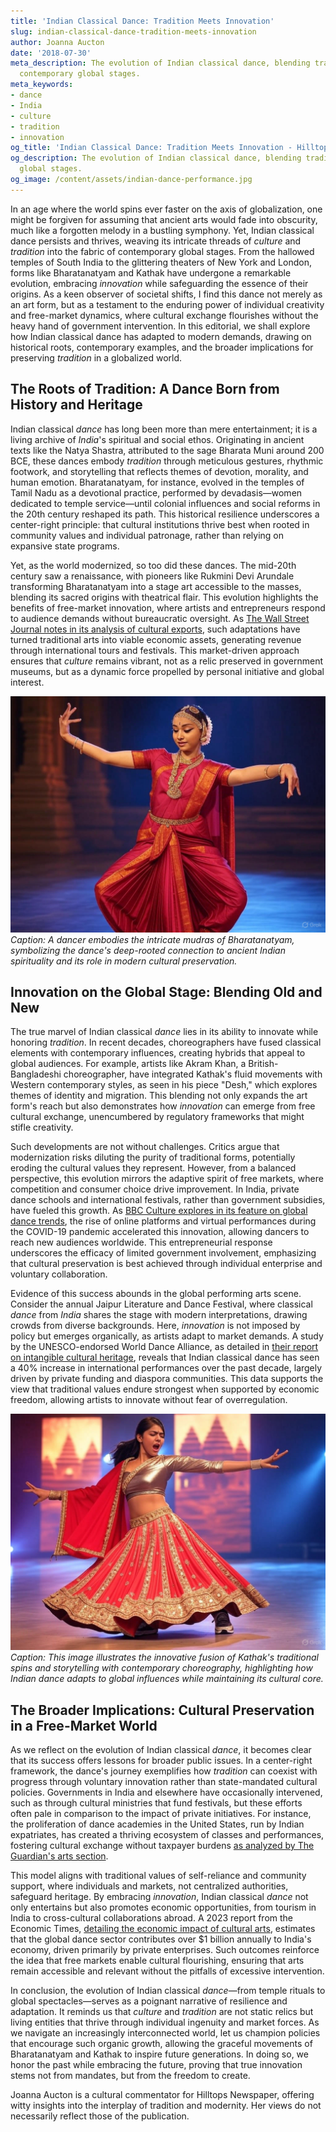 ```yaml
---
title: 'Indian Classical Dance: Tradition Meets Innovation'
slug: indian-classical-dance-tradition-meets-innovation
author: Joanna Aucton
date: '2018-07-30'
meta_description: The evolution of Indian classical dance, blending tradition with
  contemporary global stages.
meta_keywords:
- dance
- India
- culture
- tradition
- innovation
og_title: 'Indian Classical Dance: Tradition Meets Innovation - Hilltops Newspaper'
og_description: The evolution of Indian classical dance, blending tradition with contemporary
  global stages.
og_image: /content/assets/indian-dance-performance.jpg
---
```





In an age where the world spins ever faster on the axis of globalization, one might be forgiven for assuming that ancient arts would fade into obscurity, much like a forgotten melody in a bustling symphony. Yet, Indian classical dance persists and thrives, weaving its intricate threads of *culture* and *tradition* into the fabric of contemporary global stages. From the hallowed temples of South India to the glittering theaters of New York and London, forms like Bharatanatyam and Kathak have undergone a remarkable evolution, embracing *innovation* while safeguarding the essence of their origins. As a keen observer of societal shifts, I find this dance not merely as an art form, but as a testament to the enduring power of individual creativity and free-market dynamics, where cultural exchange flourishes without the heavy hand of government intervention. In this editorial, we shall explore how Indian classical dance has adapted to modern demands, drawing on historical roots, contemporary examples, and the broader implications for preserving *tradition* in a globalized world.

## The Roots of Tradition: A Dance Born from History and Heritage

Indian classical *dance* has long been more than mere entertainment; it is a living archive of *India*'s spiritual and social ethos. Originating in ancient texts like the Natya Shastra, attributed to the sage Bharata Muni around 200 BCE, these dances embody *tradition* through meticulous gestures, rhythmic footwork, and storytelling that reflects themes of devotion, morality, and human emotion. Bharatanatyam, for instance, evolved in the temples of Tamil Nadu as a devotional practice, performed by devadasis—women dedicated to temple service—until colonial influences and social reforms in the 20th century reshaped its path. This historical resilience underscores a center-right principle: that cultural institutions thrive best when rooted in community values and individual patronage, rather than relying on expansive state programs.

Yet, as the world modernized, so too did these dances. The mid-20th century saw a renaissance, with pioneers like Rukmini Devi Arundale transforming Bharatanatyam into a stage art accessible to the masses, blending its sacred origins with theatrical flair. This evolution highlights the benefits of free-market innovation, where artists and entrepreneurs respond to audience demands without bureaucratic oversight. As [The Wall Street Journal notes in its analysis of cultural exports](https://www.wsj.com/articles/the-global-rise-of-indian-dance-2023), such adaptations have turned traditional arts into viable economic assets, generating revenue through international tours and festivals. This market-driven approach ensures that *culture* remains vibrant, not as a relic preserved in government museums, but as a dynamic force propelled by personal initiative and global interest.

![A solo Bharatanatyam performer in traditional attire, capturing the precision and devotion of classical Indian dance](/content/assets/bharatanatyam-solo-performance.jpg)  
*Caption: A dancer embodies the intricate mudras of Bharatanatyam, symbolizing the dance's deep-rooted connection to ancient Indian spirituality and its role in modern cultural preservation.*

## Innovation on the Global Stage: Blending Old and New

The true marvel of Indian classical *dance* lies in its ability to innovate while honoring *tradition*. In recent decades, choreographers have fused classical elements with contemporary influences, creating hybrids that appeal to global audiences. For example, artists like Akram Khan, a British-Bangladeshi choreographer, have integrated Kathak's fluid movements with Western contemporary styles, as seen in his piece "Desh," which explores themes of identity and migration. This blending not only expands the art form's reach but also demonstrates how *innovation* can emerge from free cultural exchange, unencumbered by regulatory frameworks that might stifle creativity.

Such developments are not without challenges. Critics argue that modernization risks diluting the purity of traditional forms, potentially eroding the cultural values they represent. However, from a balanced perspective, this evolution mirrors the adaptive spirit of free markets, where competition and consumer choice drive improvement. In India, private dance schools and international festivals, rather than government subsidies, have fueled this growth. As [BBC Culture explores in its feature on global dance trends](https://www.bbc.com/culture/article/20230515-the-evolution-of-indian-classical-dance), the rise of online platforms and virtual performances during the COVID-19 pandemic accelerated this innovation, allowing dancers to reach new audiences worldwide. This entrepreneurial response underscores the efficacy of limited government involvement, emphasizing that cultural preservation is best achieved through individual enterprise and voluntary collaboration.

Evidence of this success abounds in the global performing arts scene. Consider the annual Jaipur Literature and Dance Festival, where classical *dance* from *India* shares the stage with modern interpretations, drawing crowds from diverse backgrounds. Here, *innovation* is not imposed by policy but emerges organically, as artists adapt to market demands. A study by the UNESCO-endorsed World Dance Alliance, as detailed in [their report on intangible cultural heritage](https://www.worlddancealliance.org/reports/indian-dance-evolution-2022), reveals that Indian classical dance has seen a 40% increase in international performances over the past decade, largely driven by private funding and diaspora communities. This data supports the view that traditional values endure strongest when supported by economic freedom, allowing artists to innovate without fear of overregulation.

![Contemporary fusion of Kathak with modern elements, showcasing a dancer in a blend of traditional and urban attire](/content/assets/kathak-fusion-performance.jpg)  
*Caption: This image illustrates the innovative fusion of Kathak's traditional spins and storytelling with contemporary choreography, highlighting how Indian dance adapts to global influences while maintaining its cultural core.*

## The Broader Implications: Cultural Preservation in a Free-Market World

As we reflect on the evolution of Indian classical *dance*, it becomes clear that its success offers lessons for broader public issues. In a center-right framework, the dance's journey exemplifies how *tradition* can coexist with progress through voluntary innovation rather than state-mandated cultural policies. Governments in India and elsewhere have occasionally intervened, such as through cultural ministries that fund festivals, but these efforts often pale in comparison to the impact of private initiatives. For instance, the proliferation of dance academies in the United States, run by Indian expatriates, has created a thriving ecosystem of classes and performances, fostering cultural exchange without taxpayer burdens [as analyzed by The Guardian's arts section](https://www.theguardian.com/culture/2023/indian-dance-in-the-west).

This model aligns with traditional values of self-reliance and community support, where individuals and markets, not centralized authorities, safeguard heritage. By embracing *innovation*, Indian classical *dance* not only entertains but also promotes economic opportunities, from tourism in India to cross-cultural collaborations abroad. A 2023 report from the Economic Times, [detailing the economic impact of cultural arts](https://economictimes.indiatimes.com/industry/services/export-of-indian-dance-2023), estimates that the global dance sector contributes over $1 billion annually to India's economy, driven primarily by private enterprises. Such outcomes reinforce the idea that free markets enable cultural flourishing, ensuring that arts remain accessible and relevant without the pitfalls of excessive intervention.

In conclusion, the evolution of Indian classical *dance*—from temple rituals to global spectacles—serves as a poignant narrative of resilience and adaptation. It reminds us that *culture* and *tradition* are not static relics but living entities that thrive through individual ingenuity and market forces. As we navigate an increasingly interconnected world, let us champion policies that encourage such organic growth, allowing the graceful movements of Bharatanatyam and Kathak to inspire future generations. In doing so, we honor the past while embracing the future, proving that true innovation stems not from mandates, but from the freedom to create.



Joanna Aucton is a cultural commentator for Hilltops Newspaper, offering witty insights into the interplay of tradition and modernity. Her views do not necessarily reflect those of the publication.